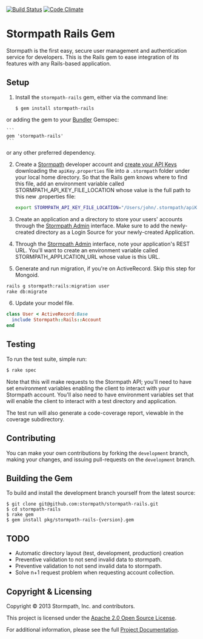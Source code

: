 [![Build Status](https://secure.travis-ci.org/stormpath/stormpath-rails.png)](http://travis-ci.org/stormpath/stormpath-rails)
[![Code Climate](https://codeclimate.com/github/stormpath/stormpath-rails.png)](https://codeclimate.com/github/stormpath/stormpath-rails)
# Stormpath Rails Gem

Stormpath is the first easy, secure user management and authentication service for developers.
This is the Rails gem to ease integration of its features with any Rails-based application.

## Setup

1. Install the <code>stormpath-rails</code> gem, either via the command line:

    ```
    $ gem install stormpath-rails
    ```

  or adding the gem to your [Bundler][bundler] Gemspec:

    ```
    gem 'stormpath-rails'
    ```

  or any other preferred dependency.

2. Create a [Stormpath][stormpath] developer account and [create your API Keys][create-api-keys]
  downloading the <code>apiKey.properties</code> file into a <code>.stormpath</code>
  folder under your local home directory. So that the Rails gem knows where to find this file,
  add an environment variable called STORMPATH\_API\_KEY\_FILE\_LOCATION whose value is the full
  path to this new .properties file:

    ```sh
    export STORMPATH_API_KEY_FILE_LOCATION="/Users/john/.stormpath/apiKey.properties"
    ```

3. Create an application and a directory to store your users' accounts through the
  [Stormpath Admin][stormpath-admin] interface. Make sure to add the newly-created
  directory as a Login Source for your newly-created Application.

4. Through the [Stormpath Admin][stormpath-admin] interface, note your application's REST URL.
  You'll want to create an environment variable called STORMPATH\_APPLICATION\_URL whose value
  is this URL.

5. Generate and run migration, if you're on ActiveRecord. Skip this step for Mongoid.
  ```sh
  rails g stormpath:rails:migration user
  rake db:migrate
  ```

6. Update your model file.
  ```ruby
  class User < ActiveRecord:Base
    include Stormpath::Rails::Account
  end
  ```

## Testing

To run the test suite, simple run:

```sh
$ rake spec
```

Note that this will make requests to the Stormpath API; you'll need to have set
environment variables enabling the client to interact with your Stormpath
account. You'll also need to have environment variables set that will enable
the client to interact with a test directory and application.

The test run will also generate a code-coverage report, viewable in the
coverage subdirectory.

## Contributing

You can make your own contributions by forking the <code>development</code>
branch, making your changes, and issuing pull-requests on the
<code>development</code> branch.

## Building the Gem

To build and install the development branch yourself from the latest source:

```
$ git clone git@github.com:stormpath/stormpath-rails.git
$ cd stormpath-rails
$ rake gem
$ gem install pkg/stormpath-rails-{version}.gem
```

## TODO

+ Automatic directory layout (test, development, production) creation
+ Preventive validation to not send invalid data to stormpath.
+ Preventive validation to not send invalid data to stormpath.
+ Solve n+1 request problem when requesting account collection.

## Copyright & Licensing

Copyright &copy; 2013 Stormpath, Inc. and contributors.

This project is licensed under the [Apache 2.0 Open Source License](http://www.apache.org/licenses/LICENSE-2.0).

For additional information, please see the full [Project Documentation](https://www.stormpath.com/docs/ruby/product-guide).

  [bundler]: http://gembundler.com/
  [stormpath]: http://stormpath.com/
  [create-api-keys]: http://www.stormpath.com/docs/ruby/product-guide#AssignAPIkeys
  [stormpath_bootstrap]: https://github.com/stormpath/stormpath-sdk-ruby/wiki/Bootstrapping-Stormpath
  [stormpath-admin]: https://api.stormpath.com/login
